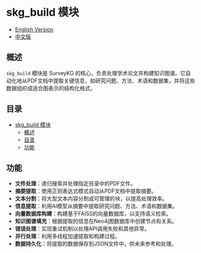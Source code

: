 # skg_build 模块

- [English Version](README.md)
- [中文版](README_zh.md)

## 概述

`skg_build` 模块是 SurveyKG 的核心，负责处理学术论文并构建知识图谱。它自动化地从PDF文档中提取关键信息，如研究问题、方法、术语和数据集，并将这些数据组织成适合图表示的结构化格式。

## 目录

- [skg\_build 模块](#skg_build-模块)
  - [概述](#概述)
  - [目录](#目录)
  - [功能](#功能)

## 功能

- **文件处理**：递归搜索并处理指定目录中的PDF文件。
- **摘要提取**：使用正则表达式模式自动从PDF文档中提取摘要。
- **文本分割**：将大型文本内容分割成可管理的块，以提高处理效率。
- **信息提取**：利用AI模型从摘要中提取研究问题、方法、术语和数据集。
- **向量数据库构建**：构建基于FAISS的向量数据库，以支持语义检索。
- **知识图谱填充**：根据提取的信息在Neo4j图数据库中创建节点和关系。
- **错误处理**：实现重试机制以处理API调用失败和其他异常。
- **并行处理**：利用多线程加速提取和构建过程。
- **数据持久化**：将提取的数据保存到JSON文件中，供未来参考和处理。